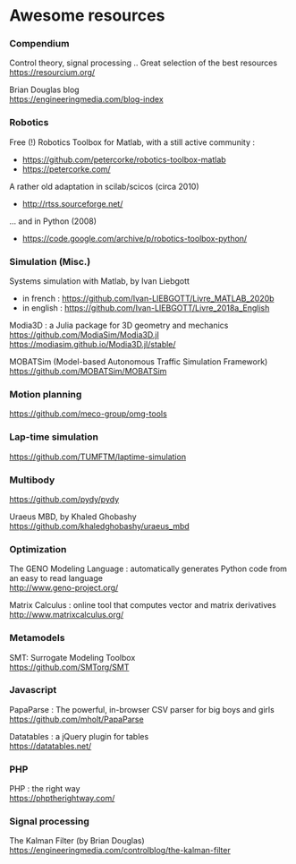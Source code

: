 # Awesome resources

### Compendium

Control theory, signal processing .. Great selection of the best resources  
https://resourcium.org/

Brian Douglas blog  
https://engineeringmedia.com/blog-index

### Robotics

Free (!) Robotics Toolbox for Matlab, with a still active community :  
* https://github.com/petercorke/robotics-toolbox-matlab  
* https://petercorke.com/  

A rather old adaptation in scilab/scicos (circa 2010)
* http://rtss.sourceforge.net/

... and in Python (2008)
* https://code.google.com/archive/p/robotics-toolbox-python/

### Simulation (Misc.)

Systems simulation with Matlab, by Ivan Liebgott  
* in french : https://github.com/Ivan-LIEBGOTT/Livre_MATLAB_2020b
* in english : https://github.com/Ivan-LIEBGOTT/Livre_2018a_English

Modia3D : a Julia package for 3D geometry and mechanics  
https://github.com/ModiaSim/Modia3D.jl  
https://modiasim.github.io/Modia3D.jl/stable/  


MOBATSim (Model-based Autonomous Traffic Simulation Framework)  
https://github.com/MOBATSim/MOBATSim

### Motion planning

https://github.com/meco-group/omg-tools  

### Lap-time simulation

https://github.com/TUMFTM/laptime-simulation  


### Multibody

https://github.com/pydy/pydy  

Uraeus MBD, by Khaled Ghobashy  
https://github.com/khaledghobashy/uraeus_mbd  

### Optimization

The GENO Modeling Language : automatically generates Python code from an easy to read language  
http://www.geno-project.org/ 

Matrix Calculus : online tool that computes vector and matrix derivatives  
http://www.matrixcalculus.org/ 


### Metamodels

SMT: Surrogate Modeling Toolbox  
https://github.com/SMTorg/SMT


### Javascript

PapaParse : The powerful, in-browser CSV parser for big boys and girls  
https://github.com/mholt/PapaParse

Datatables : a jQuery plugin for tables  
https://datatables.net/

### PHP

PHP : the right way  
https://phptherightway.com/


### Signal processing

The Kalman Filter (by Brian Douglas)  
https://engineeringmedia.com/controlblog/the-kalman-filter
